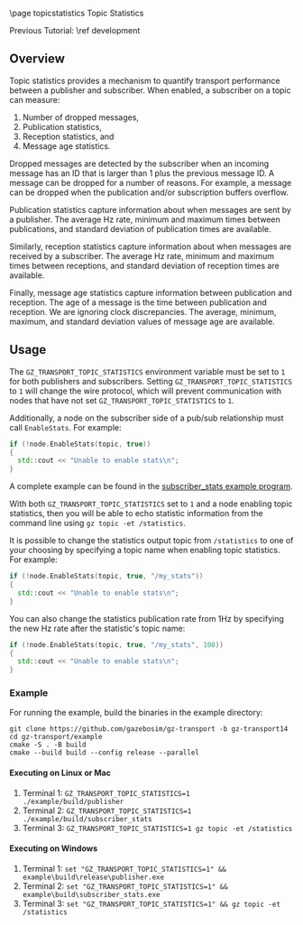 \page topicstatistics Topic Statistics

Previous Tutorial: \ref development

## Overview

Topic statistics provides a mechanism to quantify transport performance
between a publisher and subscriber. When enabled, a subscriber on a topic
can measure:

1. Number of dropped messages,
2. Publication statistics,
3. Reception statistics, and
4. Message age statistics.

Dropped messages are detected by the subscriber when an incoming message has
an ID that is larger than 1 plus the previous message ID. A message can be
dropped for a number of reasons. For example, a message can be dropped when
the publication and/or subscription buffers overflow.

Publication statistics capture information about when messages are sent by
a publisher. The average Hz rate, minimum and maximum times between
publications, and standard deviation of publication times are available.

Similarly, reception statistics capture information about when messages are
received by a subscriber. The average Hz rate, minimum and maximum times between receptions, and standard deviation of reception times are available.

Finally, message age statistics capture information between publication and
reception. The age of a message is the time between publication and
reception. We are ignoring clock discrepancies. The average, minimum, maximum, and standard deviation values of message age are available.

## Usage

The `GZ_TRANSPORT_TOPIC_STATISTICS` environment variable must be set to `1`
for both publishers and subscribers. Setting `GZ_TRANSPORT_TOPIC_STATISTICS` to `1` will change the wire protocol, which will prevent communication with nodes that have not set `GZ_TRANSPORT_TOPIC_STATISTICS` to `1`.

Additionally, a node on the subscriber side of a pub/sub relationship must
call `EnableStats`. For example:

```c++
if (!node.EnableStats(topic, true))
{
  std::cout << "Unable to enable stats\n";
}
```

A complete example can be found in the [subscriber_stats example program](https://github.com/gazebosim/gz-transport/blob/gz-transport14/example/subscriber_stats.cc).

With both `GZ_TRANSPORT_TOPIC_STATISTICS` set to `1` and a node
enabling topic statistics, then you will be able to echo statistic
information from the command line using `gz topic -et /statistics`.

It is possible to change the statistics output topic from `/statistics` to
one of your choosing by specifying a topic name when enabling topic
statistics. For example:

```c++
if (!node.EnableStats(topic, true, "/my_stats"))
{
  std::cout << "Unable to enable stats\n";
}
```

You can also change the statistics publication rate from 1Hz by specifying
the new Hz rate after the statistic's topic name:

```c++
if (!node.EnableStats(topic, true, "/my_stats", 100))
{
  std::cout << "Unable to enable stats\n";
}
```

### Example

For running the example, build the binaries in the example directory:

```
git clone https://github.com/gazebosim/gz-transport -b gz-transport14
cd gz-transport/example
cmake -S . -B build
cmake --build build --config release --parallel
```

#### Executing on Linux or Mac

1. Terminal 1: `GZ_TRANSPORT_TOPIC_STATISTICS=1 ./example/build/publisher`
1. Terminal 2: `GZ_TRANSPORT_TOPIC_STATISTICS=1 ./example/build/subscriber_stats`
1. Terminal 3: `GZ_TRANSPORT_TOPIC_STATISTICS=1 gz topic -et /statistics`

#### Executing on Windows

1. Terminal 1: `set "GZ_TRANSPORT_TOPIC_STATISTICS=1" && example\build\release\publisher.exe`
1. Terminal 2: `set "GZ_TRANSPORT_TOPIC_STATISTICS=1" && example\build\subscriber_stats.exe`
1. Terminal 3: `set "GZ_TRANSPORT_TOPIC_STATISTICS=1" && gz topic -et /statistics`

